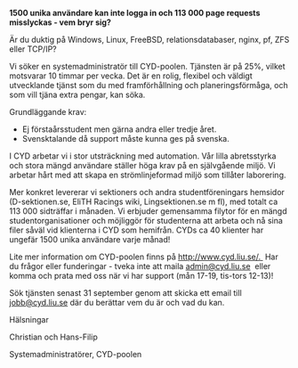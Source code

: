 **1500 unika användare kan inte logga in och 113 000 page requests misslyckas - vem bryr sig?**

Är du duktig på Windows, Linux, FreeBSD, relationsdatabaser, nginx, pf, ZFS eller TCP/IP?

Vi söker en systemadministratör till CYD-poolen. Tjänsten är på 25%, vilket motsvarar 10 timmar per vecka. Det är en rolig, flexibel och väldigt utvecklande tjänst som du med framförhållning och planeringsförmåga, och som vill tjäna extra pengar, kan söka.

Grundläggande krav:

* Ej förstaårsstudent men gärna andra eller tredje året.
* Svensktalande då support måste kunna ges på svenska.

I CYD arbetar vi i stor utsträckning med automation. Vår lilla abretsstyrka och stora mängd användare ställer höga krav på en självgående miljö. Vi arbetar hårt med att skapa en strömlinjeformad miljö som tillåter laborering. 

Mer konkret levererar vi sektioners och andra studentföreningars hemsidor (D-sektionen.se, EliTH Racings wiki, Lingsektionen.se m fl), med totalt ca 113 000 sidträffar i månaden. Vi erbjuder gemensamma filytor för en mängd studentorganisationer och möjliggör för studenterna att arbeta och nå sina filer såväl vid klienterna i CYD som hemifrån. CYDs ca 40 klienter har ungefär 1500 unika användare varje månad!

Lite mer information om CYD-poolen finns på http://www.cyd.liu.se/.  Har du frågor eller funderingar - tveka inte att maila admin@cyd.liu.se  eller komma och prata med oss när vi har support (mån 17-19, tis-tors 12-13)!

Sök tjänsten senast 31 september genom att skicka ett email till  jobb@cyd.liu.se där du berättar vem du är och vad du kan.

Hälsningar

Christian och Hans-Filip

Systemadministratörer, CYD-poolen